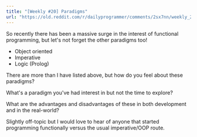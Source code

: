 ```yaml
---
title: "[Weekly #20] Paradigms"
url: "https://old.reddit.com/r/dailyprogrammer/comments/2sx7nn/weekly_20_paradigms/"
---
```


So recently there has been a massive surge in the interest of functional programming, but let's not forget the other paradigms too!

* Object oriented
* Imperative
* Logic (Prolog)


There are more than I have listed above, but how do you feel about these paradigms? 

What's a paradigm you've had interest in but not the time to explore?

What are the advantages and disadvantages of these in both development and in the real-world? 

Slightly off-topic but I would love to hear of anyone that started programming functionally versus the usual imperative/OOP route.